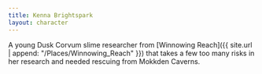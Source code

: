 ```yaml
---
title: Kenna Brightspark
layout: character
---
```


A young Dusk Corvum slime researcher from [Winnowing Reach]({{ site.url | append: "/Places/Winnowing_Reach" }}) that takes a few too many risks in her research and needed rescuing from Mokkden Caverns.
